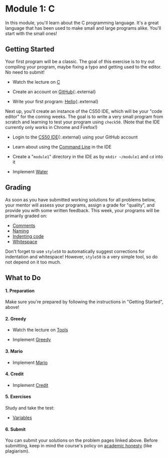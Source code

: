 # Module 1: C

In this module, you'll learn about the C programming language. It's a great language that has been used to make small and large programs alike. You'll start with the small ones!


## Getting Started

Your first program will be a classic. The goal of this exercise is to try out compiling your program, maybe fixing a typo and getting used to the editor. No need to submit!

- Watch the lecture on [C](/lectures/c)

- Create an account on [GitHub](https://github.com/join){:.external}

- Write your first program: [Hello](https://lab.cs50.io/uva/cs50x/master/problems/hello/){:.external}

Next up, you'll create an instance of the CS50 IDE, which will be your "code editor" for the coming weeks. The goal is to write a very small program from scratch and learning to test your program using `check50`. (Note that the IDE currently only works in Chrome and Firefox!)

- Login to the [CS50 IDE](https://ide.cs50.io/){:.external} using your GitHub account

- Learn about using the [Command Line](/shorts/command-line) in the IDE

- Create a "`module1`" directory in the IDE as by `mkdir ~/module1` and `cd` into it

- Implement [Water](/problems/water)


## Grading

As soon as you have submitted working solutions for all problems below, your mentor will assess your programs, assign a grade for "quality", and provide you with some written feedback. This week, your programs will be primarily graded on:

- [Comments](/quality/comments)
- [Naming](/quality/naming)
- [Indenting code](/quality/indentation)
- [Whitespace](/quality/whitespace)

Don't forget to use `style50` to automatically suggest corrections for indentation and whitespace! However, `style50` is a very simple tool, so do not depend on it too much.


## What to Do

#### 1. Preparation

Make sure you're prepared by following the instructions in "Getting Started", above!

#### 2. Greedy

- Watch the lecture on [Tools](/lectures/tools)

- Implement [Greedy](/problems/greedy)

#### 3. Mario

- Implement [Mario](/problems/mario-less)

#### 4. Credit

- Implement [Credit](/problems/credit)

#### 5. Exercises

Study and take the test:

- [Variables](/exercises/variables)

#### 6. Submit

You can submit your solutions on the problem pages linked above. Before submitting, keep in mind the course's policy on [academic honesty](/syllabus#samenwerken-fraude-en-plagiaat) (like plagiarism).
